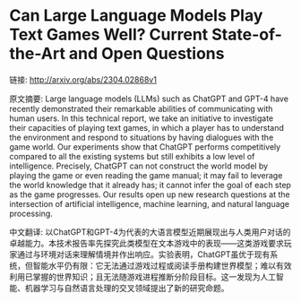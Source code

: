 # Can Large Language Models Play Text Games Well? Current State-of-the-Art and Open Questions

链接: http://arxiv.org/abs/2304.02868v1

原文摘要:
Large language models (LLMs) such as ChatGPT and GPT-4 have recently
demonstrated their remarkable abilities of communicating with human users. In
this technical report, we take an initiative to investigate their capacities of
playing text games, in which a player has to understand the environment and
respond to situations by having dialogues with the game world. Our experiments
show that ChatGPT performs competitively compared to all the existing systems
but still exhibits a low level of intelligence. Precisely, ChatGPT can not
construct the world model by playing the game or even reading the game manual;
it may fail to leverage the world knowledge that it already has; it cannot
infer the goal of each step as the game progresses. Our results open up new
research questions at the intersection of artificial intelligence, machine
learning, and natural language processing.

中文翻译:
以ChatGPT和GPT-4为代表的大语言模型近期展现出与人类用户对话的卓越能力。本技术报告率先探究此类模型在文本游戏中的表现——这类游戏要求玩家通过与环境对话来理解情境并作出响应。实验表明，ChatGPT虽优于现有系统，但智能水平仍有限：它无法通过游戏过程或阅读手册构建世界模型；难以有效利用已掌握的世界知识；且无法随游戏进程推断分阶段目标。这一发现为人工智能、机器学习与自然语言处理的交叉领域提出了新的研究命题。
